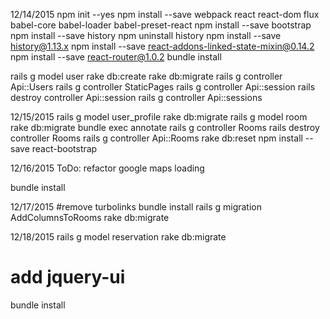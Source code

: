 12/14/2015
npm init --yes
npm install --save webpack react react-dom flux babel-core babel-loader babel-preset-react
npm install --save bootstrap
npm install --save history
npm uninstall history
npm install --save history@1.13.x
npm install --save react-addons-linked-state-mixin@0.14.2
npm install --save react-router@1.0.2
bundle install

rails g model user
rake db:create
rake db:migrate
rails g controller Api::Users
rails g controller StaticPages
rails g controller Api::session
rails destroy controller Api::session
rails g controller Api::sessions

12/15/2015
rails g model user_profile
rake db:migrate
rails g model room
rake db:migrate
bundle exec annotate
rails g controller Rooms
rails destroy controller Rooms
rails g controller Api::Rooms
rake db:reset
npm install --save react-bootstrap


12/16/2015
ToDo: refactor google maps loading

bundle install

12/17/2015
#remove turbolinks
bundle install
rails g migration AddColumnsToRooms
rake db:migrate

12/18/2015
rails g model reservation
rake db:migrate
# add jquery-ui
bundle install
